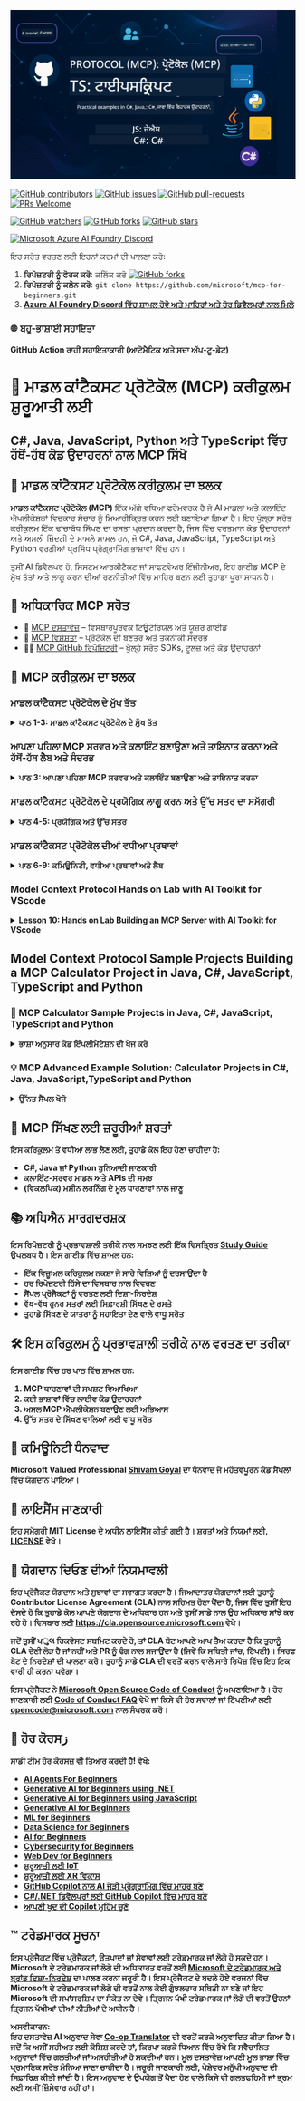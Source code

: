 <!--
CO_OP_TRANSLATOR_METADATA:
{
  "original_hash": "292f96c64f54ba097daea9598111ed82",
  "translation_date": "2025-07-02T05:31:58+00:00",
  "source_file": "README.md",
  "language_code": "pa"
}
-->
![MCP-for-beginners](../../translated_images/mcp-beginners.2ce2b317996369ff66c5b72e25eff9d4288ab2741fc70c0b4e523d1ae1e249fd.pa.png) 

[![GitHub contributors](https://img.shields.io/github/contributors/microsoft/mcp-for-beginners.svg)](https://GitHub.com/microsoft/mcp-for-beginners/graphs/contributors)
[![GitHub issues](https://img.shields.io/github/issues/microsoft/mcp-for-beginners.svg)](https://GitHub.com/microsoft/mcp-for-beginners/issues)
[![GitHub pull-requests](https://img.shields.io/github/issues-pr/microsoft/mcp-for-beginners.svg)](https://GitHub.com/microsoft/mcp-for-beginners/pulls)
[![PRs Welcome](https://img.shields.io/badge/PRs-welcome-brightgreen.svg?style=flat-square)](http://makeapullrequest.com)

[![GitHub watchers](https://img.shields.io/github/watchers/microsoft/mcp-for-beginners.svg?style=social&label=Watch)](https://GitHub.com/microsoft/mcp-for-beginners/watchers)
[![GitHub forks](https://img.shields.io/github/forks/microsoft/mcp-for-beginners.svg?style=social&label=Fork)](https://GitHub.com/microsoft/mcp-for-beginners/fork)
[![GitHub stars](https://img.shields.io/github/stars/microsoft/mcp-for-beginners?style=social&label=Star)](https://GitHub.com/microsoft/mcp-for-beginners/stargazers)


[![Microsoft Azure AI Foundry Discord](https://dcbadge.limes.pink/api/server/ByRwuEEgH4)](https://discord.com/invite/ByRwuEEgH4)

ਇਹ ਸਰੋਤ ਵਰਤਣ ਲਈ ਇਹਨਾਂ ਕਦਮਾਂ ਦੀ ਪਾਲਣਾ ਕਰੋ:
1. **ਰਿਪੋਜ਼ਟਰੀ ਨੂੰ ਫੋਰਕ ਕਰੋ**: ਕਲਿੱਕ ਕਰੋ [![GitHub forks](https://img.shields.io/github/forks/microsoft/mcp-for-beginners.svg?style=social&label=Fork)](https://GitHub.com/microsoft/mcp-for-beginners/fork)
2. **ਰਿਪੋਜ਼ਟਰੀ ਨੂੰ ਕਲੋਨ ਕਰੋ**:   `git clone https://github.com/microsoft/mcp-for-beginners.git`
3. [**Azure AI Foundry Discord ਵਿੱਚ ਸ਼ਾਮਲ ਹੋਵੋ ਅਤੇ ਮਾਹਿਰਾਂ ਅਤੇ ਹੋਰ ਡਿਵੈਲਪਰਾਂ ਨਾਲ ਮਿਲੋ**](https://discord.com/invite/ByRwuEEgH4)


### 🌐 ਬਹੁ-ਭਾਸ਼ਾਈ ਸਹਾਇਤਾ

#### GitHub Action ਰਾਹੀਂ ਸਹਾਇਤਾਕਾਰੀ (ਆਟੋਮੈਟਿਕ ਅਤੇ ਸਦਾ ਅੱਪ-ਟੂ-ਡੇਟ)

# 🚀 ਮਾਡਲ ਕਾਂਟੈਕਸਟ ਪ੍ਰੋਟੋਕੋਲ (MCP) ਕਰੀਕੁਲਮ ਸ਼ੁਰੂਆਤੀ ਲਈ

## **C#, Java, JavaScript, Python ਅਤੇ TypeScript ਵਿੱਚ ਹੱਥੋਂ-ਹੱਥ ਕੋਡ ਉਦਾਹਰਨਾਂ ਨਾਲ MCP ਸਿੱਖੋ**

## 🧠 ਮਾਡਲ ਕਾਂਟੈਕਸਟ ਪ੍ਰੋਟੋਕੋਲ ਕਰੀਕੁਲਮ ਦਾ ਝਲਕ

**ਮਾਡਲ ਕਾਂਟੈਕਸਟ ਪ੍ਰੋਟੋਕੋਲ (MCP)** ਇੱਕ ਅੱਗੇ ਵਧਿਆ ਫਰੇਮਵਰਕ ਹੈ ਜੋ AI ਮਾਡਲਾਂ ਅਤੇ ਕਲਾਇੰਟ ਐਪਲੀਕੇਸ਼ਨਾਂ ਵਿਚਕਾਰ ਸੰਚਾਰ ਨੂੰ ਮਿਆਰੀਕ੍ਰਿਤ ਕਰਨ ਲਈ ਬਣਾਇਆ ਗਿਆ ਹੈ। ਇਹ ਖੁੱਲ੍ਹਾ ਸਰੋਤ ਕਰੀਕੁਲਮ ਇੱਕ ਢਾਂਚਾਬੱਧ ਸਿੱਖਣ ਦਾ ਰਸਤਾ ਪ੍ਰਦਾਨ ਕਰਦਾ ਹੈ, ਜਿਸ ਵਿੱਚ ਵਰਤਮਾਨ ਕੋਡ ਉਦਾਹਰਨਾਂ ਅਤੇ ਅਸਲੀ ਜ਼ਿੰਦਗੀ ਦੇ ਮਾਮਲੇ ਸ਼ਾਮਲ ਹਨ, ਜੋ C#, Java, JavaScript, TypeScript ਅਤੇ Python ਵਰਗੀਆਂ ਪ੍ਰਸਿੱਧ ਪ੍ਰੋਗ੍ਰਾਮਿੰਗ ਭਾਸ਼ਾਵਾਂ ਵਿੱਚ ਹਨ।

ਤੁਸੀਂ AI ਡਿਵੈਲਪਰ ਹੋ, ਸਿਸਟਮ ਆਰਕੀਟੈਕਟ ਜਾਂ ਸਾਫਟਵੇਅਰ ਇੰਜੀਨੀਅਰ, ਇਹ ਗਾਈਡ MCP ਦੇ ਮੁੱਖ ਤੱਤਾਂ ਅਤੇ ਲਾਗੂ ਕਰਨ ਦੀਆਂ ਰਣਨੀਤੀਆਂ ਵਿੱਚ ਮਾਹਿਰ ਬਣਨ ਲਈ ਤੁਹਾਡਾ ਪੂਰਾ ਸਾਧਨ ਹੈ।

## 🔗 ਅਧਿਕਾਰਿਕ MCP ਸਰੋਤ

- 📘 [MCP ਦਸਤਾਵੇਜ਼](https://modelcontextprotocol.io/) – ਵਿਸਥਾਰਪੂਰਵਕ ਟਿਊਟੋਰਿਯਲ ਅਤੇ ਯੂਜ਼ਰ ਗਾਈਡ  
- 📜 [MCP ਵਿਸ਼ੇਸ਼ਤਾ](https://spec.modelcontextprotocol.io/) – ਪ੍ਰੋਟੋਕੋਲ ਦੀ ਬਣਤਰ ਅਤੇ ਤਕਨੀਕੀ ਸੰਦਰਭ  
- 🧑‍💻 [MCP GitHub ਰਿਪੋਜ਼ਿਟਰੀ](https://github.com/modelcontextprotocol) – ਖੁੱਲ੍ਹੇ ਸਰੋਤ SDKs, ਟੂਲਜ਼ ਅਤੇ ਕੋਡ ਉਦਾਹਰਨਾਂ  

## 🧭 MCP ਕਰੀਕੁਲਮ ਦਾ ਝਲਕ

### ਮਾਡਲ ਕਾਂਟੈਕਸਟ ਪ੍ਰੋਟੋਕੋਲ ਦੇ ਮੁੱਖ ਤੱਤ  
<details>
  <summary><strong> ਪਾਠ 1-3: ਮਾਡਲ ਕਾਂਟੈਕਸਟ ਪ੍ਰੋਟੋਕੋਲ ਦੇ ਮੁੱਖ ਤੱਤ</strong></summary>

- **00. MCP ਦਾ ਪਰਿਚਯ**  
  ਮਾਡਲ ਕਾਂਟੈਕਸਟ ਪ੍ਰੋਟੋਕੋਲ ਅਤੇ AI ਪਾਈਪਲਾਈਨਾਂ ਵਿੱਚ ਇਸਦੀ ਮਹੱਤਤਾ ਦਾ ਜਾਇਜ਼ਾ। [ਹੋਰ ਪੜ੍ਹੋ](./00-Introduction/README.md)
- **01. ਮੁੱਖ ਧਾਰਣਾਵਾਂ ਦੀ ਵਿਆਖਿਆ**  
  MCP ਦੀਆਂ ਮੁੱਖ ਧਾਰਣਾਵਾਂ ਦੀ ਗਹਿਰਾਈ ਨਾਲ ਸਮਝ। [ਹੋਰ ਪੜ੍ਹੋ](./01-CoreConcepts/README.md)
- **02. MCP ਵਿੱਚ ਸੁਰੱਖਿਆ**  
  ਸੁਰੱਖਿਆ ਖ਼ਤਰਿਆਂ ਅਤੇ ਵਧੀਆ ਅਮਲਾਂ ਬਾਰੇ। [ਹੋਰ ਪੜ੍ਹੋ](./02-Security/README.md)
- **03. MCP ਨਾਲ ਸ਼ੁਰੂਆਤ**  
  ਵਾਤਾਵਰਨ ਸੈਟਅੱਪ, ਬੁਨਿਆਦੀ ਸਰਵਰ/ਕਲਾਇੰਟ, ਇੰਟੀਗ੍ਰੇਸ਼ਨ। [ਹੋਰ ਪੜ੍ਹੋ](./03-GettingStarted/README.md)
</details>

### ਆਪਣਾ ਪਹਿਲਾ MCP ਸਰਵਰ ਅਤੇ ਕਲਾਇੰਟ ਬਣਾਉਣਾ ਅਤੇ ਤਾਇਨਾਤ ਕਰਨਾ ਅਤੇ ਹੱਥੋਂ-ਹੱਥ ਲੈਬ ਅਤੇ ਸੰਦਰਭ  
<details>
  <summary><strong> ਪਾਠ 3: ਆਪਣਾ ਪਹਿਲਾ MCP ਸਰਵਰ ਅਤੇ ਕਲਾਇੰਟ ਬਣਾਉਣਾ ਅਤੇ ਤਾਇਨਾਤ ਕਰਨਾ</strong></summary>

- **3.1. ਪਹਿਲਾ ਸਰਵਰ** – [ਗਾਈਡ](./03-GettingStarted/01-first-server/README.md)
- **3.2. ਪਹਿਲਾ ਕਲਾਇੰਟ** – [ਗਾਈਡ](./03-GettingStarted/02-client/README.md)
- **3.3. LLM ਨਾਲ ਕਲਾਇੰਟ** – [ਗਾਈਡ](./03-GettingStarted/03-llm-client/README.md)
- **3.4. Visual Studio Code ਨਾਲ ਸਰਵਰ ਦੀ ਵਰਤੋਂ** – [ਗਾਈਡ](./03-GettingStarted/04-vscode/README.md)
- **3.5. SSE ਦੀ ਵਰਤੋਂ ਨਾਲ ਸਰਵਰ ਬਣਾਉਣਾ** – [ਗਾਈਡ](./03-GettingStarted/05-sse-server/README.md)
- **3.6. HTTP ਸਟ੍ਰੀਮਿੰਗ** – [ਗਾਈਡ](./03-GettingStarted/06-http-streaming/README.md)
- **3.7. AI ਟੂਲਕਿਟ ਦੀ ਵਰਤੋਂ** – [ਗਾਈਡ](./03-GettingStarted/07-aitk/README.md)
- **3.8. ਆਪਣੇ ਸਰਵਰ ਦੀ ਟੈਸਟਿੰਗ** – [ਗਾਈਡ](./03-GettingStarted/08-testing/README.md)
- **3.9. ਆਪਣੇ ਸਰਵਰ ਨੂੰ ਤਾਇਨਾਤ ਕਰੋ** – [ਗਾਈਡ](./03-GettingStarted/09-deployment/README.md)
</details>

### ਮਾਡਲ ਕਾਂਟੈਕਸਟ ਪ੍ਰੋਟੋਕੋਲ ਦੇ ਪ੍ਰਯੋਗਿਕ ਲਾਗੂ ਕਰਨ ਅਤੇ ਉੱਚ ਸਤਰ ਦਾ ਸਮੱਗਰੀ  
<details>
  <summary><strong> ਪਾਠ 4-5: ਪ੍ਰਯੋਗਿਕ ਅਤੇ ਉੱਚ ਸਤਰ</strong></summary>

- **04. ਪ੍ਰਯੋਗਿਕ ਲਾਗੂ ਕਰਨ**  
  SDKs, ਡੀਬੱਗਿੰਗ, ਟੈਸਟਿੰਗ, ਦੁਬਾਰਾ ਵਰਤਣ ਯੋਗ ਪ੍ਰਾਂਪਟ ਟੈਮਪਲੇਟ। [ਹੋਰ ਪੜ੍ਹੋ](./04-PracticalImplementation/README.md)
- **05. MCP ਵਿੱਚ ਉੱਚ ਸਤਰ ਦੇ ਵਿਸ਼ੇ**  
  ਮਲਟੀ-ਮੋਡਲ AI, ਸਕੇਲਿੰਗ, ਐਂਟਰਪ੍ਰਾਈਜ਼ ਵਰਤੋਂ। [ਹੋਰ ਪੜ੍ਹੋ](./05-AdvancedTopics/README.md)
- **5.1. MCP ਦਾ Azure ਨਾਲ ਇੰਟੀਗ੍ਰੇਸ਼ਨ** – [ਗਾਈਡ](./05-AdvancedTopics/mcp-integration/README.md)
- **5.2. ਮਲਟੀ ਮੋਡੈਲਿਟੀ** – [ਗਾਈਡ](./05-AdvancedTopics/mcp-multi-modality/README.md)
- **5.3. MCP OAuth2 ਡੈਮੋ** – [ਗਾਈਡ](./05-AdvancedTopics/mcp-oauth2-demo/README.md)
- **5.4. ਰੂਟ ਕਾਂਟੈਕਸਟ** – [ਗਾਈਡ](./05-AdvancedTopics/mcp-root-contexts/README.md)
- **5.5. ਰਾਊਟਿੰਗ** – [ਗਾਈਡ](./05-AdvancedTopics/mcp-routing/README.md)
- **5.6. ਸੈਂਪਲਿੰਗ** – [ਗਾਈਡ](./05-AdvancedTopics/mcp-sampling/README.md)
- **5.7. ਸਕੇਲਿੰਗ** – [ਗਾਈਡ](./05-AdvancedTopics/mcp-scaling/README.md)
- **5.8. ਸੁਰੱਖਿਆ** – [ਗਾਈਡ](./05-AdvancedTopics/mcp-security/README.md)
- **5.9. ਵੈੱਬ ਸਰਚ MCP** – [ਗਾਈਡ](./05-AdvancedTopics/web-search-mcp/README.md)
- **5.10. ਰੀਅਲਟਾਈਮ ਸਟ੍ਰੀਮਿੰਗ** – [ਗਾਈਡ](./05-AdvancedTopics/mcp-realtimestreaming/README.md)
- **5.11. ਰੀਅਲਟਾਈਮ ਵੈੱਬ ਸਰਚ** – [ਗਾਈਡ](./05-AdvancedTopics/mcp-realtimesearch/README.md)
- **5.12. ਮਾਡਲ ਕਾਂਟੈਕਸਟ ਪ੍ਰੋਟੋਕੋਲ ਸਰਵਰਾਂ ਲਈ Entra ID ਪ੍ਰਮਾਣੀਕਰਨ** – [ਗਾਈਡ](./05-AdvancedTopics/mcp-security-entra/README.md)
</details>

### ਮਾਡਲ ਕਾਂਟੈਕਸਟ ਪ੍ਰੋਟੋਕੋਲ ਦੀਆਂ ਵਧੀਆ ਪ੍ਰਥਾਵਾਂ  
<details>
  <summary><strong> ਪਾਠ 6-9: ਕਮਿਊਨਿਟੀ, ਵਧੀਆ ਪ੍ਰਥਾਵਾਂ ਅਤੇ ਲੈਬ</strong></summary>
- **06. Community Contributions** – [Guide](./06-CommunityContributions/README.md)
- **07. Insights from Early Adoption** – [Guide](./07-LessonsFromEarlyAdoption/README.md)
- **08. Best Practices for MCP** – [Guide](./08-BestPractices/README.md)
- **09. MCP Case Studies** – [Guide](./09-CaseStudy/README.md)
</details>

### Model Context Protocol Hands on Lab with AI Toolkit for VScode
<details>
  <summary><strong>Lesson 10: Hands on Lab Building an MCP Server with AI Toolkit for VScode </summary>
    
- **10. Streamlining AI Workflows: Building an MCP Server with AI Toolkit** – [Hands On Lab](./10-StreamliningAIWorkflowsBuildingAnMCPServerWithAIToolkit/README.md)
</details>

## Model Context Protocol Sample Projects Building a MCP Calculator Project in Java, C#, JavaScript, TypeScript and Python

### 🧮 MCP Calculator Sample Projects in Java, C#, JavaScript, TypeScript and Python
<details>
  <summary><strong>ਭਾਸ਼ਾ ਅਨੁਸਾਰ ਕੋਡ ਇੰਪਲੀਮੈਂਟੇਸ਼ਨ ਦੀ ਖੋਜ ਕਰੋ</strong></summary>

  - [C# MCP Server Example](./03-GettingStarted/samples/csharp/README.md)
  - [Java MCP Calculator](./03-GettingStarted/samples/java/calculator/README.md)
  - [JavaScript MCP Demo](./03-GettingStarted/samples/javascript/README.md)
  - [Python MCP Server](../../03-GettingStarted/samples/python/mcp_calculator_server.py)
  - [TypeScript MCP Example](./03-GettingStarted/samples/typescript/README.md)

</details>

### 💡 MCP Advanced Example Solution: Calculator Projects in C#, Java, JavaScript,TypeScript and Python
<details>
  <summary><strong>ਉੱਨਤ ਸੈਂਪਲ ਖੋਜੋ</strong></summary>

  - [Advanced C# Sample](./04-PracticalImplementation/samples/csharp/README.md)
  - [Java Container App Example](./04-PracticalImplementation/samples/java/containerapp/README.md)
  - [JavaScript Advanced Sample](./04-PracticalImplementation/samples/javascript/README.md)
  - [Python Complex Implementation](../../04-PracticalImplementation/samples/python/mcp_sample.py)
  - [TypeScript Container Sample](./04-PracticalImplementation/samples/typescript/README.md)

</details>


## 🎯 MCP ਸਿੱਖਣ ਲਈ ਜ਼ਰੂਰੀਆਂ ਸ਼ਰਤਾਂ

ਇਸ ਕਰਿਕੁਲਮ ਤੋਂ ਵਧੀਆ ਲਾਭ ਲੈਣ ਲਈ, ਤੁਹਾਡੇ ਕੋਲ ਇਹ ਹੋਣਾ ਚਾਹੀਦਾ ਹੈ:

- C#, Java ਜਾਂ Python ਬੁਨਿਆਦੀ ਜਾਣਕਾਰੀ
- ਕਲਾਇੰਟ-ਸਰਵਰ ਮਾਡਲ ਅਤੇ APIs ਦੀ ਸਮਝ
- (ਵਿਕਲਪਿਕ) ਮਸ਼ੀਨ ਲਰਨਿੰਗ ਦੇ ਮੂਲ ਧਾਰਣਾਵਾਂ ਨਾਲ ਜਾਣੂ

## 📚 ਅਧਿਐਨ ਮਾਰਗਦਰਸ਼ਕ

ਇਸ ਰਿਪੋਜ਼ਟਰੀ ਨੂੰ ਪ੍ਰਭਾਵਸ਼ਾਲੀ ਤਰੀਕੇ ਨਾਲ ਸਮਝਣ ਲਈ ਇੱਕ ਵਿਸਤ੍ਰਿਤ [Study Guide](./study_guide.md) ਉਪਲਬਧ ਹੈ। ਇਸ ਗਾਈਡ ਵਿੱਚ ਸ਼ਾਮਲ ਹਨ:

- ਇੱਕ ਵਿਜ਼ੂਅਲ ਕਰਿਕੁਲਮ ਨਕਸ਼ਾ ਜੋ ਸਾਰੇ ਵਿਸ਼ਿਆਂ ਨੂੰ ਦਰਸਾਉਂਦਾ ਹੈ
- ਹਰ ਰਿਪੋਜ਼ਟਰੀ ਹਿੱਸੇ ਦਾ ਵਿਸਥਾਰ ਨਾਲ ਵਿਵਰਣ
- ਸੈਂਪਲ ਪ੍ਰੋਜੈਕਟਾਂ ਨੂੰ ਵਰਤਣ ਲਈ ਦਿਸ਼ਾ-ਨਿਰਦੇਸ਼
- ਵੱਖ-ਵੱਖ ਹੁਨਰ ਸਤਰਾਂ ਲਈ ਸਿਫ਼ਾਰਸ਼ੀ ਸਿੱਖਣ ਦੇ ਰਸਤੇ
- ਤੁਹਾਡੇ ਸਿੱਖਣ ਦੇ ਯਾਤਰਾ ਨੂੰ ਸਹਾਇਤਾ ਦੇਣ ਵਾਲੇ ਵਾਧੂ ਸਰੋਤ

## 🛠️ ਇਸ ਕਰਿਕੁਲਮ ਨੂੰ ਪ੍ਰਭਾਵਸ਼ਾਲੀ ਤਰੀਕੇ ਨਾਲ ਵਰਤਣ ਦਾ ਤਰੀਕਾ

ਇਸ ਗਾਈਡ ਵਿੱਚ ਹਰ ਪਾਠ ਵਿੱਚ ਸ਼ਾਮਲ ਹਨ:

1. MCP ਧਾਰਣਾਵਾਂ ਦੀ ਸਪਸ਼ਟ ਵਿਆਖਿਆ  
2. ਕਈ ਭਾਸ਼ਾਵਾਂ ਵਿੱਚ ਲਾਈਵ ਕੋਡ ਉਦਾਹਰਨਾਂ  
3. ਅਸਲ MCP ਐਪਲੀਕੇਸ਼ਨ ਬਣਾਉਣ ਲਈ ਅਭਿਆਸ  
4. ਉੱਚ ਸਤਰ ਦੇ ਸਿੱਖਣ ਵਾਲਿਆਂ ਲਈ ਵਾਧੂ ਸਰੋਤ


## 🌟 ਕਮਿਊਨਿਟੀ ਧੰਨਵਾਦ

Microsoft Valued Professional [Shivam Goyal](https://www.linkedin.com/in/shivam2003/) ਦਾ ਧੰਨਵਾਦ ਜੋ ਮਹੱਤਵਪੂਰਨ ਕੋਡ ਸੈਂਪਲਾਂ ਵਿੱਚ ਯੋਗਦਾਨ ਪਾਇਆ।

## 📜 ਲਾਇਸੈਂਸ ਜਾਣਕਾਰੀ

ਇਹ ਸਮੱਗਰੀ **MIT License** ਦੇ ਅਧੀਨ ਲਾਇਸੈਂਸ ਕੀਤੀ ਗਈ ਹੈ। ਸ਼ਰਤਾਂ ਅਤੇ ਨਿਯਮਾਂ ਲਈ, [LICENSE](../../LICENSE) ਵੇਖੋ।

## 🤝 ਯੋਗਦਾਨ ਦਿਓਣ ਦੀਆਂ ਨਿਯਮਾਵਲੀ

ਇਹ ਪ੍ਰੋਜੈਕਟ ਯੋਗਦਾਨ ਅਤੇ ਸੁਝਾਵਾਂ ਦਾ ਸਵਾਗਤ ਕਰਦਾ ਹੈ। ਜਿਆਦਾਤਰ ਯੋਗਦਾਨਾਂ ਲਈ ਤੁਹਾਨੂੰ Contributor License Agreement (CLA) ਨਾਲ ਸਹਿਮਤ ਹੋਣਾ ਪੈਂਦਾ ਹੈ, ਜਿਸ ਵਿੱਚ ਤੁਸੀਂ ਇਹ ਦੱਸਦੇ ਹੋ ਕਿ ਤੁਹਾਡੇ ਕੋਲ ਆਪਣੇ ਯੋਗਦਾਨ ਦੇ ਅਧਿਕਾਰ ਹਨ ਅਤੇ ਤੁਸੀਂ ਸਾਡੇ ਨਾਲ ਉਹ ਅਧਿਕਾਰ ਸਾਂਝੇ ਕਰ ਰਹੇ ਹੋ। ਵਿਸਥਾਰ ਲਈ <https://cla.opensource.microsoft.com> ਵੇਖੋ।

ਜਦੋਂ ਤੁਸੀਂ ਪુલ ਰਿਕਵੇਸਟ ਸਬਮਿਟ ਕਰਦੇ ਹੋ, ਤਾਂ CLA ਬੋਟ ਆਪਣੇ ਆਪ ਤੈਅ ਕਰਦਾ ਹੈ ਕਿ ਤੁਹਾਨੂੰ CLA ਦੇਣੀ ਲੋੜ ਹੈ ਜਾਂ ਨਹੀਂ ਅਤੇ PR ਨੂੰ ਢੰਗ ਨਾਲ ਸਜਾਉਂਦਾ ਹੈ (ਜਿਵੇਂ ਕਿ ਸਥਿਤੀ ਜਾਂਚ, ਟਿੱਪਣੀ)। ਸਿਰਫ ਬੋਟ ਦੇ ਨਿਰਦੇਸ਼ਾਂ ਦੀ ਪਾਲਣਾ ਕਰੋ। ਤੁਹਾਨੂੰ ਸਾਡੇ CLA ਦੀ ਵਰਤੋਂ ਕਰਨ ਵਾਲੇ ਸਾਰੇ ਰਿਪੋਜ਼ ਵਿੱਚ ਇਹ ਇਕ ਵਾਰੀ ਹੀ ਕਰਨਾ ਪਵੇਗਾ।

ਇਸ ਪ੍ਰੋਜੈਕਟ ਨੇ [Microsoft Open Source Code of Conduct](https://opensource.microsoft.com/codeofconduct/) ਨੂੰ ਅਪਣਾਇਆ ਹੈ। ਹੋਰ ਜਾਣਕਾਰੀ ਲਈ [Code of Conduct FAQ](https://opensource.microsoft.com/codeofconduct/faq/) ਵੇਖੋ ਜਾਂ ਕਿਸੇ ਵੀ ਹੋਰ ਸਵਾਲਾਂ ਜਾਂ ਟਿੱਪਣੀਆਂ ਲਈ [opencode@microsoft.com](mailto:opencode@microsoft.com) ਨਾਲ ਸੰਪਰਕ ਕਰੋ।

## 🎒 ਹੋਰ ਕੋਰਸز
ਸਾਡੀ ਟੀਮ ਹੋਰ ਕੋਰਸਜ਼ ਵੀ ਤਿਆਰ ਕਰਦੀ ਹੈ! ਵੇਖੋ:

- [AI Agents For Beginners](https://github.com/microsoft/ai-agents-for-beginners?WT.mc_id=academic-105485-koreyst)
- [Generative AI for Beginners using .NET](https://github.com/microsoft/Generative-AI-for-beginners-dotnet?WT.mc_id=academic-105485-koreyst)
- [Generative AI for Beginners using JavaScript](https://github.com/microsoft/generative-ai-with-javascript?WT.mc_id=academic-105485-koreyst)
- [Generative AI for Beginners](https://github.com/microsoft/generative-ai-for-beginners?WT.mc_id=academic-105485-koreyst)
- [ML for Beginners](https://aka.ms/ml-beginners?WT.mc_id=academic-105485-koreyst)
- [Data Science for Beginners](https://aka.ms/datascience-beginners?WT.mc_id=academic-105485-koreyst)
- [AI for Beginners](https://aka.ms/ai-beginners?WT.mc_id=academic-105485-koreyst)
- [Cybersecurity for Beginners](https://github.com/microsoft/Security-101??WT.mc_id=academic-96948-sayoung)
- [Web Dev for Beginners](https://aka.ms/webdev-beginners?WT.mc_id=academic-105485-koreyst)
- [ਸ਼ੁਰੂਆਤੀ ਲਈ IoT](https://aka.ms/iot-beginners?WT.mc_id=academic-105485-koreyst)
- [ਸ਼ੁਰੂਆਤੀ ਲਈ XR ਵਿਕਾਸ](https://github.com/microsoft/xr-development-for-beginners?WT.mc_id=academic-105485-koreyst)
- [GitHub Copilot ਨਾਲ AI ਜੋੜੀ ਪ੍ਰੋਗ੍ਰਾਮਿੰਗ ਵਿੱਚ ਮਾਹਰ ਬਣੋ](https://aka.ms/GitHubCopilotAI?WT.mc_id=academic-105485-koreyst)
- [C#/.NET ਡਿਵੈਲਪਰਾਂ ਲਈ GitHub Copilot ਵਿੱਚ ਮਾਹਰ ਬਣੋ](https://github.com/microsoft/mastering-github-copilot-for-dotnet-csharp-developers?WT.mc_id=academic-105485-koreyst)
- [ਆਪਣੀ ਖੁਦ ਦੀ Copilot ਮੁਹਿੰਮ ਚੁਣੋ](https://github.com/microsoft/CopilotAdventures?WT.mc_id=academic-105485-koreyst)


## ™️ ਟਰੇਡਮਾਰਕ ਸੂਚਨਾ

ਇਸ ਪ੍ਰੋਜੈਕਟ ਵਿੱਚ ਪ੍ਰੋਜੈਕਟਾਂ, ਉਤਪਾਦਾਂ ਜਾਂ ਸੇਵਾਵਾਂ ਲਈ ਟਰੇਡਮਾਰਕ ਜਾਂ ਲੋਗੋ ਹੋ ਸਕਦੇ ਹਨ। Microsoft ਦੇ ਟਰੇਡਮਾਰਕ ਜਾਂ ਲੋਗੋ ਦੀ ਅਧਿਕਾਰਤ ਵਰਤੋਂ ਲਈ
[Microsoft ਦੇ ਟਰੇਡਮਾਰਕ ਅਤੇ ਬ੍ਰਾਂਡ ਦਿਸ਼ਾ-ਨਿਰਦੇਸ਼](https://www.microsoft.com/legal/intellectualproperty/trademarks/usage/general) ਦਾ ਪਾਲਣ ਕਰਨਾ ਜਰੂਰੀ ਹੈ।
ਇਸ ਪ੍ਰੋਜੈਕਟ ਦੇ ਬਦਲੇ ਹੋਏ ਵਰਜਨਾਂ ਵਿੱਚ Microsoft ਦੇ ਟਰੇਡਮਾਰਕ ਜਾਂ ਲੋਗੋ ਦੀ ਵਰਤੋਂ ਨਾਲ ਕੋਈ ਗੁੰਝਲਦਾਰ ਸਥਿਤੀ ਨਾ ਬਣੇ ਜਾਂ ਇਹ Microsoft ਦੀ ਸਪਾਂਸਰਸ਼ਿਪ ਦਾ ਸੰਕੇਤ ਨਾ ਦੇਵੇ।
ਤ੍ਰਿਜਨ ਪੱਖੀ ਟਰੇਡਮਾਰਕ ਜਾਂ ਲੋਗੋ ਦੀ ਵਰਤੋਂ ਉਹਨਾਂ ਤ੍ਰਿਜਨ ਪੱਖੀਆਂ ਦੀਆਂ ਨੀਤੀਆਂ ਦੇ ਅਧੀਨ ਹੈ।

**ਅਸਵੀਕਾਰਨ**:  
ਇਹ ਦਸਤਾਵੇਜ਼ AI ਅਨੁਵਾਦ ਸੇਵਾ [Co-op Translator](https://github.com/Azure/co-op-translator) ਦੀ ਵਰਤੋਂ ਕਰਕੇ ਅਨੁਵਾਦਿਤ ਕੀਤਾ ਗਿਆ ਹੈ। ਜਦੋਂ ਕਿ ਅਸੀਂ ਸਹੀਅਤ ਲਈ ਕੋਸ਼ਿਸ਼ ਕਰਦੇ ਹਾਂ, ਕਿਰਪਾ ਕਰਕੇ ਧਿਆਨ ਵਿੱਚ ਰੱਖੋ ਕਿ ਸਵੈਚਾਲਿਤ ਅਨੁਵਾਦਾਂ ਵਿੱਚ ਗਲਤੀਆਂ ਜਾਂ ਅਸਹੀਤੀਆਂ ਹੋ ਸਕਦੀਆਂ ਹਨ। ਮੂਲ ਦਸਤਾਵੇਜ਼ ਆਪਣੀ ਮੂਲ ਭਾਸ਼ਾ ਵਿੱਚ ਪ੍ਰਮਾਣਿਕ ਸਰੋਤ ਮੰਨਿਆ ਜਾਣਾ ਚਾਹੀਦਾ ਹੈ। ਜਰੂਰੀ ਜਾਣਕਾਰੀ ਲਈ, ਪੇਸ਼ੇਵਰ ਮਨੁੱਖੀ ਅਨੁਵਾਦ ਦੀ ਸਿਫ਼ਾਰਿਸ਼ ਕੀਤੀ ਜਾਂਦੀ ਹੈ। ਇਸ ਅਨੁਵਾਦ ਦੇ ਉਪਯੋਗ ਤੋਂ ਪੈਦਾ ਹੋਣ ਵਾਲੇ ਕਿਸੇ ਵੀ ਗਲਤਫਹਿਮੀ ਜਾਂ ਭ੍ਰਮ ਲਈ ਅਸੀਂ ਜ਼ਿੰਮੇਵਾਰ ਨਹੀਂ ਹਾਂ।